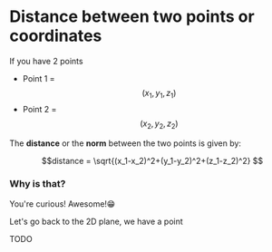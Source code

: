 # Distance between two points or coordinates

If you have 2 points

* Point 1 = $$(x_1, y_1, z_1)$$ 
* Point 2 = $$(x_2, y_2, z_2)$$ 

The **distance** or the **norm** between the two points is given by:

$$distance = \sqrt{(x_1-x_2)^2+(y_1-y_2)^2+(z_1-z_2)^2} $$ 

### Why is that?

You're curious! Awesome!😁 

Let's go back to the 2D plane, we have a point 

TODO

